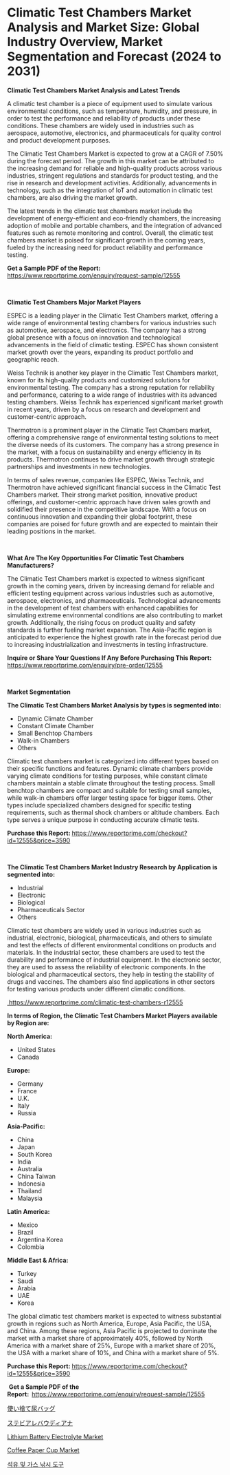 <p><h1>Climatic Test Chambers Market Analysis and Market Size: Global Industry Overview, Market Segmentation and Forecast (2024 to 2031)</h1></p><p><strong>Climatic Test Chambers Market Analysis and Latest Trends</strong></p>
<p><p>A climatic test chamber is a piece of equipment used to simulate various environmental conditions, such as temperature, humidity, and pressure, in order to test the performance and reliability of products under these conditions. These chambers are widely used in industries such as aerospace, automotive, electronics, and pharmaceuticals for quality control and product development purposes.</p><p>The Climatic Test Chambers Market is expected to grow at a CAGR of 7.50% during the forecast period. The growth in this market can be attributed to the increasing demand for reliable and high-quality products across various industries, stringent regulations and standards for product testing, and the rise in research and development activities. Additionally, advancements in technology, such as the integration of IoT and automation in climatic test chambers, are also driving the market growth.</p><p>The latest trends in the climatic test chambers market include the development of energy-efficient and eco-friendly chambers, the increasing adoption of mobile and portable chambers, and the integration of advanced features such as remote monitoring and control. Overall, the climatic test chambers market is poised for significant growth in the coming years, fueled by the increasing need for product reliability and performance testing.</p></p>
<p><strong>Get a Sample PDF of the Report:&nbsp;</strong> <a href="https://www.reportprime.com/enquiry/request-sample/12555">https://www.reportprime.com/enquiry/request-sample/12555</a></p>
<p>&nbsp;</p>
<p><strong>Climatic Test Chambers Major Market Players</strong></p>
<p><p>ESPEC is a leading player in the Climatic Test Chambers market, offering a wide range of environmental testing chambers for various industries such as automotive, aerospace, and electronics. The company has a strong global presence with a focus on innovation and technological advancements in the field of climatic testing. ESPEC has shown consistent market growth over the years, expanding its product portfolio and geographic reach.</p><p>Weiss Technik is another key player in the Climatic Test Chambers market, known for its high-quality products and customized solutions for environmental testing. The company has a strong reputation for reliability and performance, catering to a wide range of industries with its advanced testing chambers. Weiss Technik has experienced significant market growth in recent years, driven by a focus on research and development and customer-centric approach.</p><p>Thermotron is a prominent player in the Climatic Test Chambers market, offering a comprehensive range of environmental testing solutions to meet the diverse needs of its customers. The company has a strong presence in the market, with a focus on sustainability and energy efficiency in its products. Thermotron continues to drive market growth through strategic partnerships and investments in new technologies.</p><p>In terms of sales revenue, companies like ESPEC, Weiss Technik, and Thermotron have achieved significant financial success in the Climatic Test Chambers market. Their strong market position, innovative product offerings, and customer-centric approach have driven sales growth and solidified their presence in the competitive landscape. With a focus on continuous innovation and expanding their global footprint, these companies are poised for future growth and are expected to maintain their leading positions in the market.</p></p>
<p>&nbsp;</p>
<p><strong>What Are The Key Opportunities For Climatic Test Chambers Manufacturers?</strong></p>
<p><p>The Climatic Test Chambers market is expected to witness significant growth in the coming years, driven by increasing demand for reliable and efficient testing equipment across various industries such as automotive, aerospace, electronics, and pharmaceuticals. Technological advancements in the development of test chambers with enhanced capabilities for simulating extreme environmental conditions are also contributing to market growth. Additionally, the rising focus on product quality and safety standards is further fueling market expansion. The Asia-Pacific region is anticipated to experience the highest growth rate in the forecast period due to increasing industrialization and investments in testing infrastructure.</p></p>
<p><strong>Inquire or Share Your Questions If Any Before Purchasing This Report:</strong> <a href="https://www.reportprime.com/enquiry/pre-order/12555">https://www.reportprime.com/enquiry/pre-order/12555</a></p>
<p>&nbsp;</p>
<p><strong>Market Segmentation</strong></p>
<p><strong>The Climatic Test Chambers Market Analysis by types is segmented into:</strong></p>
<p><ul><li>Dynamic Climate Chamber</li><li>Constant Climate Chamber</li><li>Small Benchtop Chambers</li><li>Walk-in Chambers</li><li>Others</li></ul></p>
<p><p>Climatic test chambers market is categorized into different types based on their specific functions and features. Dynamic climate chambers provide varying climate conditions for testing purposes, while constant climate chambers maintain a stable climate throughout the testing process. Small benchtop chambers are compact and suitable for testing small samples, while walk-in chambers offer larger testing space for bigger items. Other types include specialized chambers designed for specific testing requirements, such as thermal shock chambers or altitude chambers. Each type serves a unique purpose in conducting accurate climatic tests.</p></p>
<p><strong>Purchase this Report:&nbsp;</strong><a href="https://www.reportprime.com/checkout?id=12555&price=3590">https://www.reportprime.com/checkout?id=12555&price=3590</a></p>
<p>&nbsp;</p>
<p><strong>The Climatic Test Chambers Market Industry Research by Application is segmented into:</strong></p>
<p><ul><li>Industrial</li><li>Electronic</li><li>Biological</li><li>Pharmaceuticals Sector</li><li>Others</li></ul></p>
<p><p>Climatic test chambers are widely used in various industries such as industrial, electronic, biological, pharmaceuticals, and others to simulate and test the effects of different environmental conditions on products and materials. In the industrial sector, these chambers are used to test the durability and performance of industrial equipment. In the electronic sector, they are used to assess the reliability of electronic components. In the biological and pharmaceutical sectors, they help in testing the stability of drugs and vaccines. The chambers also find applications in other sectors for testing various products under different climatic conditions.</p></p>
<p><a href="https://www.reportprime.com/climatic-test-chambers-r12555">&nbsp;https://www.reportprime.com/climatic-test-chambers-r12555</a></p>
<p><strong>In terms of Region, the Climatic Test Chambers Market Players available by Region are:</strong></p>
<p>
    <p> <strong> North America: </strong>
        <ul>
            <li>United States</li>
            <li>Canada</li>
        </ul>
        </p> 
    <p> <strong> Europe: </strong>
        <ul>
            <li>Germany</li>
            <li>France</li>
            <li>U.K.</li>
            <li>Italy</li>
            <li>Russia</li>
        </ul>
        </p> 
    <p> <strong> Asia-Pacific: </strong>
        <ul>
            <li>China</li>
            <li>Japan</li>
            <li>South Korea</li>
            <li>India</li>
            <li>Australia</li>
            <li>China Taiwan</li>
            <li>Indonesia</li>
            <li>Thailand</li>
            <li>Malaysia</li>
        </ul>
        </p> 
    <p> <strong> Latin America: </strong>
        <ul>
            <li>Mexico</li>
            <li>Brazil</li>
            <li>Argentina Korea</li>
            <li>Colombia</li>
        </ul>
        </p> 
    <p> <strong> Middle East & Africa: </strong>
        <ul>
            <li>Turkey</li>
            <li>Saudi</li>
            <li>Arabia</li>
            <li>UAE</li>
            <li>Korea</li>
        </ul>
    </p>
    </p>
<p><p>The global climatic test chambers market is expected to witness substantial growth in regions such as North America, Europe, Asia Pacific, the USA, and China. Among these regions, Asia Pacific is projected to dominate the market with a market share of approximately 40%, followed by North America with a market share of 25%, Europe with a market share of 20%, the USA with a market share of 10%, and China with a market share of 5%.</p></p>
<p><strong>Purchase this Report: </strong><a href="https://www.reportprime.com/checkout?id=12555&price=3590">https://www.reportprime.com/checkout?id=12555&price=3590</a></p>
<p>&nbsp;<strong>Get a Sample PDF of the Report:&nbsp;&nbsp;</strong><a href="https://www.reportprime.com/enquiry/request-sample/12555">https://www.reportprime.com/enquiry/request-sample/12555</a></p>
<p><strong></strong></p>
<p><p><a href="https://github.com/FrancoWeber2023/Market-Research-Report-List-1/blob/main/794708574509.md">使い捨て尿バッグ</a></p><p><a href="https://github.com/kegley4963/Market-Research-Report-List-1/blob/main/677852374508.md">ステビアレバウディアナ</a></p><p><a href="https://github.com/RyleeBauch2023/Market-Research-Report-List-1/blob/main/lithium-battery-electrolyte-market.md">Lithium Battery Electrolyte Market</a></p><p><a href="https://issuu.com/reportprime-2/docs/coffee-paper-cup-market-size-2030.pptx">Coffee Paper Cup Market</a></p><p><a href="https://github.com/wallacBahrtyinger567686/Market-Research-Report-List-1/blob/main/186048671016.md">석유 및 가스 낚시 도구</a></p></p>